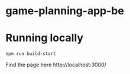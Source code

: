 # game-planning-app-be

# Running locally
`npm run build-start`

Find the page here http://localhost:3000/